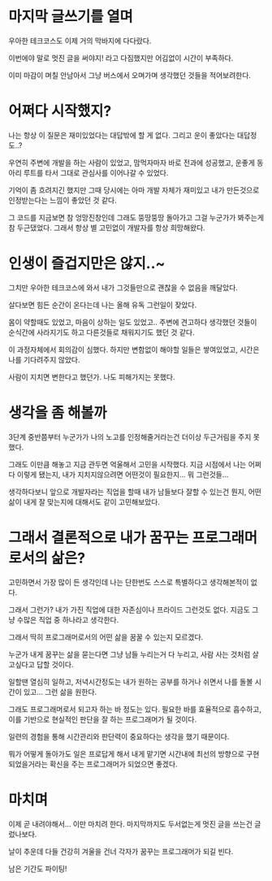
# 마지막 글쓰기를 열며

우아한 테크코스도 이제 거의 막바지에 다다랐다.  

이번에야 말로 멋진 글을 써야지! 라고 다짐했지만 어김없이 시간이 부족하다.

이미 마감이 며칠 안남아서 그냥 버스에서 오며가며 생각했던 것들을 적어보려한다. 

# 어쩌다 시작했지?

나는 항상 이 질문은 재미있었다는 대답밖에 할 게 없다. 그리고 운이 좋았다는 대답정도..?  

우연히 주변에 개발을 하는 사람이 있었고, 맘먹자마자 바로 전과에 성공했고, 운좋게 동아리 루트를 타서 그대로 관심사를 이어나갈 수 있었다.  

기억이 좀 흐려지긴 했지만 그때 당시에는 아마 개발 자체가 재미있고 내가 만든것으로 인정받는다는 느낌이 좋았던 것 같다.  

그 코드를 지금보면 참 엉망진창인데 그래도 뚱땅뚱땅 돌아가고 그걸 누군가가 봐주는게 참 두근댔었다. 그래서 항상 별 고민없이 개발자를 항상 희망해왔다. 

# 인생이 즐겁지만은 않지..~

그치만 우아한 테크코스에 와서 내가 그것들만으로 괜찮을 수 없음을 깨달았다.  

살다보면 힘든 순간이 온다는데 나는 올해 유독 그런일이 잦았다.  

몸이 약할때도 있었고, 마음이 상하는 일도 있었고.. 주변에 견고하다 생각했던 것들이 순식간에 사라지기도 하고 다른것들로 채워지기도 했던 것 같다.  

이 과정자체에서 회의감이 심했다. 하지만 변함없이 해야할 일들은 쌓여있었고, 시간은 나를 기다려주지 않았다.  

사람이 지치면 변한다고 했던가. 나도 피해가지는 못했다. 

# 생각을 좀 해볼까

3단계 중반쯤부터 누군가가 나의 노고를 인정해줄거라는건 더이상 두근거림을 주지 못했다.  

그래도 이만큼 해놓고 지금 관두면 억울해서 고민을 시작했다. 지금 시점에서 나는 어쩌다 이렇게 됐는지, 내가 지치지않으려면 어떤것이 필요한지… 뭐 그런것들...  

생각하다보니 앞으로 개발자라는 직업을 할때 내가 남들보다 잘할 수 있는건 뭔지, 어떤 삶이 내게 잘 맞는지에 대해서도 같이 고민해보았다.

# 그래서 결론적으로 ****내가 꿈꾸는 프로그래머로서의 삶은?****

고민하면서 가장 많이 든 생각인데 나는 단한번도 스스로 특별하다고 생각해본적이 없다.  

그래서 그런가? 내가 가진 직업에 대한 자존심이나 프라이드 그런것도 없다. 지금도 그냥 수많은 직업 중 하나라고 생각한다.  

그래서 딱히 프로그래머로서의 어떤 삶을 꿈꿀 수 있는지 모르겠다.  

누군가 내게 꿈꾸는 삶을 묻는다면 그냥  남들 누리는거 다 누리고, 사람 사는 것처럼 살고싶다고 답할 것이다.

일할땐 열심히 일하고,  저녁시간정도는 내가 원하는 공부를 하거나 쉬면서 나를 돌볼 시간이 있고… 그런 삶을 원한다.   
  
그래도 프로그래머로서 되고자 하는 바 정도는 있다. 필요한 바를 효율적으로 흡수하고, 이를 기반으로 현실적인 판단을 잘 하는 프로그래머가 될 것이다.  

일련의 경험을 통해 시간관리와 판단력이 중요하다는 생각을 했기 때문이다.  

뭐가 어떻게 돌아가도 일은 프로답게 해서 내게 맡기면 시간내에 최선의 방향으로 구현되었을거라는 확신을 주는 프로그래머가 되었으면 좋겠다.

# 마치며

이제 곧 내려야해서... 이만 마치려 한다. 마지막까지도 두서없는게 멋진 글을 쓰는건 글렀나보다.  

날이 추운데 다들 건강히 겨울을 건너 각자가 꿈꾸는 프로그래머가 되길 빈다.

남은 기간도 파이팅!